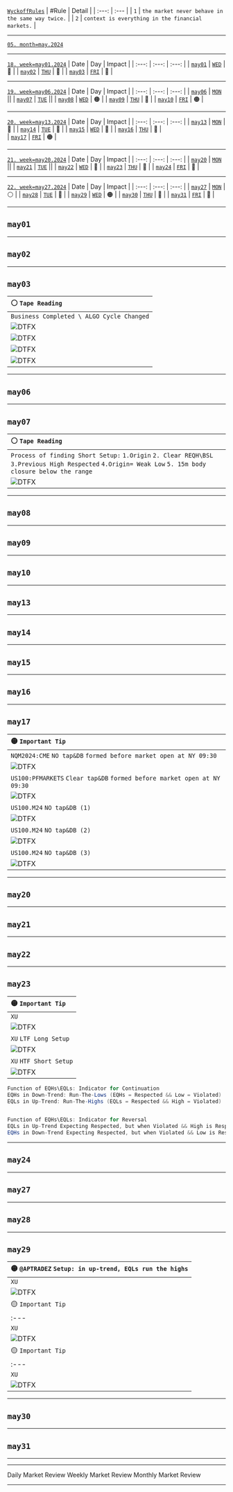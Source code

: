 [`WyckoffRules`](https://medium.com/@Blocksavant/composite-man-ca18c9d2d5a5)
| #Rule | Detail |
| :---: | :--- |
| `1` | `the market never behave in the same way twice.`   |
| `2` | `context is everything in the financial markets.`  |
___    
[`05. month=may.2024`](https://www.forexfactory.com/calendar?month=may.2024)
___
[`18. week=may01.2024`](https://www.forexfactory.com/calendar?week=may01.2024)
| Date | Day | Impact | 
| :---: | :---: | :---: |
| [`may01`](#may01) | [`WED`](https://www.forexfactory.com/calendar?day=may01.2024) | 🔴 | 
| [`may02`](#may02) | [`THU`](https://www.forexfactory.com/calendar?day=may02.2024) | 🔴 | 
| [`may03`](#may03) | [`FRI`](https://www.forexfactory.com/calendar?day=may03.2024) | 🔴 | 
___
[`19. week=may06.2024`](https://www.forexfactory.com/calendar?week=may06.2024)
| Date | Day | Impact | 
| :---: | :---: | :---: |
| [`may06`](#may06) | [`MON`](https://www.forexfactory.com/calendar?day=may06.2024) ||
| [`may07`](#may07) | [`TUE`](https://www.forexfactory.com/calendar?day=may07.2024) ||
| [`may08`](#may08) | [`WED`](https://www.forexfactory.com/calendar?day=may08.2024) | 🟠 | 
| [`may09`](#may09) | [`THU`](https://www.forexfactory.com/calendar?day=may09.2024) | 🔴 | 
| [`may10`](#may10) | [`FRI`](https://www.forexfactory.com/calendar?day=may10.2024) | 🟠 | 
___
[`20. week=may13.2024`](https://www.forexfactory.com/calendar?week=may13.2024)
| Date | Day | Impact | 
| :---: | :---: | :---: |
| [`may13`](#may13) | [`MON`](https://www.forexfactory.com/calendar?day=may13.2024) | 🔴 | 
| [`may14`](#may14) | [`TUE`](https://www.forexfactory.com/calendar?day=may14.2024) | 🔴 | 
| [`may15`](#may15) | [`WED`](https://www.forexfactory.com/calendar?day=may15.2024) | 🔴 | 
| [`may16`](#may16) | [`THU`](https://www.forexfactory.com/calendar?day=may16.2024) | 🔴 |  
| [`may17`](#may17) | [`FRI`](https://www.forexfactory.com/calendar?day=may17.2024) | 🟠 | 
___
[`21. week=may20.2024`](https://www.forexfactory.com/calendar?week=may20.2024)
| Date | Day | Impact | 
| :---: | :---: | :---: |
| [`may20`](#may20) | [`MON`](https://www.forexfactory.com/calendar?day=may20.2024) ||
| [`may21`](#may21) | [`TUE`](https://www.forexfactory.com/calendar?day=may21.2024) || 
| [`may22`](#may22) | [`WED`](https://www.forexfactory.com/calendar?day=may22.2024) | 🔴 | 
| [`may23`](#may23) | [`THU`](https://www.forexfactory.com/calendar?day=may23.2024) | 🔴 | 
| [`may24`](#may24) | [`FRI`](https://www.forexfactory.com/calendar?day=may24.2024) | 🔴 | 
___
[`22. week=may27.2024`](https://www.forexfactory.com/calendar?week=may27.2024)
| Date | Day | Impact | 
| :---: | :---: | :---: | 
| [`may27`](#may27) | [`MON`](https://www.forexfactory.com/calendar?day=may27.2024) | ⚪ |
| [`may28`](#may28) | [`TUE`](https://www.forexfactory.com/calendar?day=may28.2024) | 🔴 | 
| [`may29`](#may29) | [`WED`](https://www.forexfactory.com/calendar?day=may29.2024) | 🟠 |
| [`may30`](#may30) | [`THU`](https://www.forexfactory.com/calendar?day=may30.2024) | 🔴 | 
| [`may31`](#may31) | [`FRI`](https://www.forexfactory.com/calendar?day=may31.2024) | 🔴 | 
___    
## `may01`
___    
## `may02`
___    
## `may03`
| ⚪ `Tape Reading`|
| :--- |
| `Business Completed \ ALGO Cycle Changed` |
| ![DTFX](https://www.tradingview.com/x/qPdFQWNH/ "DTFX") |
| ![DTFX](https://www.tradingview.com/x/0FJCOmHt/ "DTFX") |
| ![DTFX](https://www.tradingview.com/x/JGNJM2ZH/ "DTFX") |
| ![DTFX](https://www.tradingview.com/x/lyPIbPjx/ "DTFX") |
___    
## `may06`
___    
## `may07`
| ⚪ `Tape Reading`|
| :--- |
| `Process of finding Short Setup:` `1.Origin` `2. Clear REQH\BSL` `3.Previous High Respected` `4.Origin= Weak Low` `5. 15m body closure below the range` |
| ![DTFX](https://www.tradingview.com/x/TptehR4L/ "DTFX") |
___    
## `may08`
___    
## `may09`
___    
## `may10`
___    
## `may13`
___    
## `may14`
___    
## `may15`
___    
## `may16`
___    
## `may17`
| 🟡 `Important Tip`|
| :--- |
| `NQM2024:CME` `NO tap&DB` `formed before market open at NY 09:30` |
| ![DTFX](https://www.tradingview.com/x/tMygXHJq/ "DTFX") |
| `US100:PFMARKETS` `Clear tap&DB` `formed before market open at NY 09:30` |
| ![DTFX](https://www.tradingview.com/x/udWmQPFD/ "DTFX") |
| `US100.M24` `NO tap&DB (1)` |
| ![DTFX](https://charts.mql5.com/39/579/us100-m24-m5-wm-markets-ltd-2.png "https://www.mql5.com/en/charts/19356267") |
| `US100.M24` `NO tap&DB (2)` |
| ![DTFX](https://charts.mql5.com/39/579/us100-m24-m5-wm-markets-ltd-3.png "https://www.mql5.com/en/charts/19356292") |
| `US100.M24` `NO tap&DB (3)` |
| ![DTFX](https://charts.mql5.com/39/579/us100-m24-m1-wm-markets-ltd.png "https://www.mql5.com/en/charts/19356234") |
___    
## `may20`
___    
## `may21`
___    
## `may22`
___    
## `may23`

| 🟡 `Important Tip`|
| :--- |
| `XU`  |
| ![DTFX](https://www.tradingview.com/x/fUZ8wWkD/ "DTFX") |
| `XU` `LTF Long Setup` |
| ![DTFX](https://www.tradingview.com/x/ISvB2on4/ "DTFX") |
| `XU` `HTF Short Setup` |
| ![DTFX](https://www.tradingview.com/x/cFKO1tCF/ "DTFX") |

```java
Function of EQHs\EQLs: Indicator for Continuation
EQHs in Down-Trend: Run-The-Lows (EQHs = Respected && Low = Violated)
EQLs in Up-Trend: Run-The-Highs (EQLs = Respected && High = Violated)


Function of EQHs\EQLs: Indicator for Reversal
EQLs in Up-Trend Expecting Respected, but when Violated && High is Respected = initial indication starting a Down-Trend.
EQHs in Down-Trend Expecting Respected, but when Violated && Low is Respected = initial indication starting an Up-Trend.
```
___    
## `may24`
___    
## `may27`
___    
## `may28`
___    
## `may29`
| 🟡 `@APTRADEZ` `Setup: in up-trend, EQLs run the highs` |
| :--- |
| `XU`  |
| ![DTFX](https://www.tradingview.com/x/NJl6aerR/ "DTFX") |
| 🟡 `Important Tip`|
| :--- |
| `XU`  |
| ![DTFX](https://www.tradingview.com/x/Z0pLaOJ8/ "DTFX") |
| 🟡 `Important Tip`|
| :--- |
| `XU`  |
| ![DTFX](https://www.tradingview.com/x/tbKtuJcL/ "DTFX") |
___    
## `may30`
___    
## `may31`
___    




___    
Daily Market Review
Weekly Market Review
Monthly Market Review
___    

